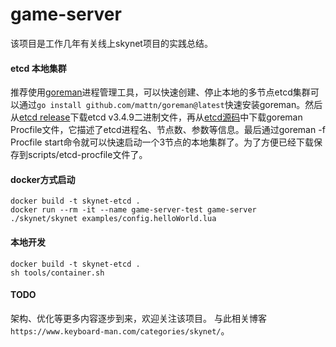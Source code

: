 # game-server
该项目是工作几年有关线上skynet项目的实践总结。

#### etcd 本地集群
推荐使用[goreman](https://github.com/mattn/goreman)进程管理工具，可以快速创建、停止本地的多节点etcd集群可以通过`go install github.com/mattn/goreman@latest`快速安装goreman。然后从[etcd release](https://github.com/etcd-io/etcd/releases/v3.4.9)下载etcd v3.4.9二进制文件，再从[etcd源码](https://github.com/etcd-io/etcd/blob/v3.4.9/Procfile)中下载goreman Procfile文件，它描述了etcd进程名、节点数、参数等信息。最后通过goreman -f Procfile start命令就可以快速启动一个3节点的本地集群了。为了方便已经下载保存到scripts/etcd-procfile文件了。

#### docker方式启动
~~~
docker build -t skynet-etcd .
docker run --rm -it --name game-server-test game-server ./skynet/skynet examples/config.helloWorld.lua
~~~

#### 本地开发
~~~
docker build -t skynet-etcd .
sh tools/container.sh
~~~

#### TODO
架构、优化等更多内容逐步到来，欢迎关注该项目。
与此相关博客`https://www.keyboard-man.com/categories/skynet/`。
